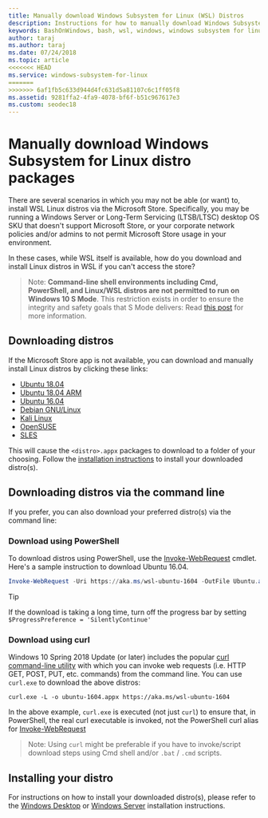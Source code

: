 ```yaml
---
title: Manually download Windows Subsystem for Linux (WSL) Distros
description: Instructions for how to manually download Windows Subsystem for Linux distributions.
keywords: BashOnWindows, bash, wsl, windows, windows subsystem for linux, WSL, windows subsystem, distro, ubuntu, openSUSE, SLES, debian, kali
author: taraj
ms.author: taraj
ms.date: 07/24/2018
ms.topic: article
<<<<<<< HEAD
ms.service: windows-subsystem-for-linux
=======
>>>>>>> 6af1fb5c633d944d4fc631d5a81107c6c1ff05f8
ms.assetid: 9281ffa2-4fa9-4078-bf6f-b51c967617e3
ms.custom: seodec18
---
```


# Manually download Windows Subsystem for Linux distro packages

There are several scenarios in which you may not be able (or want) to, install WSL Linux distros via the Microsoft Store. Specifically, you may be running a Windows Server or Long-Term Servicing (LTSB/LTSC) desktop OS SKU that doesn't support Microsoft Store, or your corporate network policies and/or admins to not permit Microsoft Store usage in your environment.

In these cases, while WSL itself is available, how do you download and install Linux distros in WSL if you can't access the store?

> Note: **Command-line shell environments including Cmd, PowerShell, and Linux/WSL distros are not permitted to run on Windows 10 S Mode**. This restriction exists in order to ensure the integrity and safety goals that S Mode delivers: Read [this post](https://blogs.msdn.microsoft.com/commandline/2017/05/18/will-linux-distros-run-on-windows-10-s/) for more information.

## Downloading distros

If the Microsoft Store app is not available, you can download and manually install Linux distros by clicking these links:
* [Ubuntu 18.04](https://aka.ms/wsl-ubuntu-1804)
* [Ubuntu 18.04 ARM](https://aka.ms/wsl-ubuntu-1804-arm)
* [Ubuntu 16.04](https://aka.ms/wsl-ubuntu-1604)
* [Debian GNU/Linux](https://aka.ms/wsl-debian-gnulinux)
* [Kali Linux](https://aka.ms/wsl-kali-linux)
* [OpenSUSE](https://aka.ms/wsl-opensuse-42)
* [SLES](https://aka.ms/wsl-sles-12)

This will cause the `<distro>.appx` packages to download to a folder of your choosing. Follow the [installation instructions](#installing-your-distro) to install your downloaded distro(s).

## Downloading distros via the command line
If you prefer, you can also download your preferred distro(s) via the command line:

 ### Download using PowerShell
 To download distros using PowerShell, use the [Invoke-WebRequest](https://msdn.microsoft.com/powershell/reference/5.1/microsoft.powershell.utility/invoke-webrequest) cmdlet. Here's a sample instruction to download Ubuntu 16.04.

```powershell
Invoke-WebRequest -Uri https://aka.ms/wsl-ubuntu-1604 -OutFile Ubuntu.appx -UseBasicParsing
```

> [!TIP]
> If the download is taking a long time, turn off the progress bar by setting `$ProgressPreference = 'SilentlyContinue'`

### Download using curl
Windows 10 Spring 2018 Update (or later) includes the popular [curl command-line utility](https://curl.haxx.se/) with which you can invoke web requests (i.e. HTTP GET, POST, PUT, etc. commands) from the command line. You can use `curl.exe` to download the above distros:

```console
curl.exe -L -o ubuntu-1604.appx https://aka.ms/wsl-ubuntu-1604
```

In the above example, `curl.exe` is executed (not just `curl`) to ensure that, in PowerShell, the real curl executable is invoked, not the PowerShell curl alias for [Invoke-WebRequest](https://docs.microsoft.com/en-us/powershell/module/microsoft.powershell.utility/invoke-webrequest?view=powershell-6)

> Note: Using `curl` might be preferable if you have to invoke/script download steps using Cmd shell and/or `.bat` / `.cmd` scripts.

## Installing your distro
For instructions on how to install your downloaded distro(s), please refer to the [Windows Desktop](install-win10.md) or [Windows Server](install-on-server.md) installation instructions.
